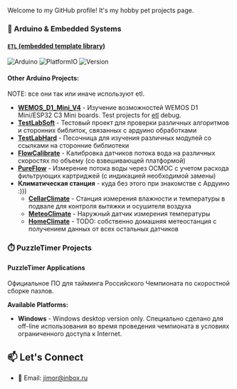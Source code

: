 Welcome to my GitHub profile! It's my hobby pet projects page.

### 🎯 Arduino & Embedded Systems

#### **[`ETL` (embedded template library)](https://github.com/JimorMarlow/ETL)** 
![Arduino](https://img.shields.io/badge/-Arduino-00979D?style=for-the-badge&logo=Arduino&logoColor=white) ![PlatformIO](https://img.shields.io/badge/PlatformIO-%23222.svg?style=for-the-badge&logo=platformio&logoColor=%23f5822a) ![Version](https://img.shields.io/github/package-json/v/JimorMarlow/ETL)

#### **Other Arduino Projects:**
NOTE: все они так или иначе используют etl.
- **[WEMOS_D1_Mini_V4](https://github.com/JimorMarlow/WEMOS_D1_Mini_V4)** - Изучение возможностей WEMOS D1 Mini/ESP32 C3 Mini boards. Test projects for [etl](https://github.com/JimorMarlow/WEMOS_D1_Mini_V4) debug.
- **[TestLabSoft](https://github.com/JimorMarlow/TestLabSoft)** - Тестовый проект для проверки различных алгоритмов и сторонних библиток, связанных с ардуино обработками
- **[TestLabHard](https://github.com/JimorMarlow/TestLabHard)** - Песочница для изучения различных модулей со ссылками на сторонние библиотеки
- **[FlowCalibrate](https://github.com/JimorMarlow/FlowCalibrate)** - Калибровка датчиков потока вода на различных скоростях по объему (со взвешивающей платформой)
- **[PureFlow](https://github.com/JimorMarlow/PureFlow)** - Измерение потока воды через ОСМОС с учетом расхода фильтрующих картриджей (с индикацией необходимой замены)
- **Климатическая станция** - куда без этого при знакомстве с Ардуино :)))
  - **[CellarClimate](https://github.com/JimorMarlow/CellarClimate)** - Станция измерения влажности и температуры в подвале для контроля вытяжки и осушителя воздуха
  - **[MeteoClimate](https://github.com/JimorMarlow/MeteoClimate)** - Наружный датчик измерения температуры
  - **[HomeClimate](https://github.com/JimorMarlow/HomeClimate)** - TODO: собственно домашняя метеостанция с получением данных от всех остальных датчиков

### ⏱️ PuzzleTimer Projects

#### **PuzzleTimer Applications**
Официальное ПО для тайминга Российского Чемпионата по скоростной сборке пазлов.

**Available Platforms:**
- **Windows** - Windows desktop version only. Специально сделано для off-line использования во время проведения чемпионата в условиях ограниченного доступа к Internet.
<!--
## 📈 GitHub Stats

![Your GitHub stats](https://github-readme-stats.vercel.app/api?username=JimorMarlow&show_icons=true&theme=radical)

![Top Languages](https://github-readme-stats.vercel.app/api/top-langs/?username=JimorMarlow&layout=compact&theme=radical)
-->

## 📫 Let's Connect

- 📧 Email: jimor@inbox.ru
